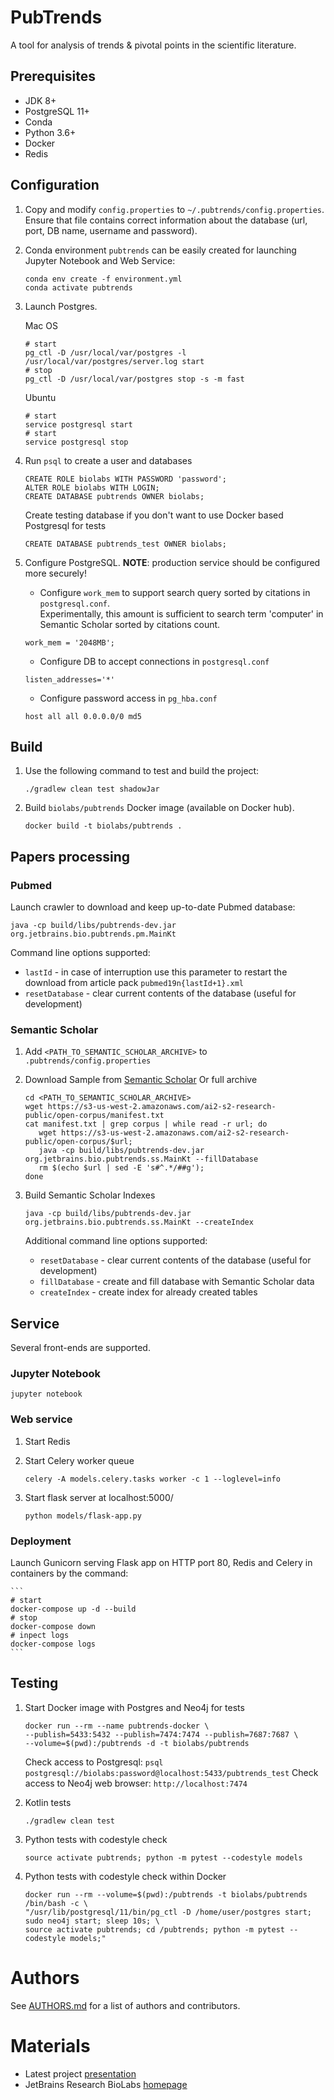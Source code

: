PubTrends
=========

A tool for analysis of trends & pivotal points in the scientific literature.

## Prerequisites

* JDK 8+
* PostgreSQL 11+
* Conda
* Python 3.6+
* Docker
* Redis

## Configuration

1. Copy and modify `config.properties` to `~/.pubtrends/config.properties`.\
Ensure that file contains correct information about the database (url, port, DB name, username and password).

2. Conda environment `pubtrends` can be easily created for launching Jupyter Notebook and Web Service:

    ```
    conda env create -f environment.yml
    conda activate pubtrends
    ```

3. Launch Postgres. 

    Mac OS
    ```
    # start
    pg_ctl -D /usr/local/var/postgres -l /usr/local/var/postgres/server.log start
    # stop
    pg_ctl -D /usr/local/var/postgres stop -s -m fast
    ```
    Ubuntu
    ```
    # start
    service postgresql start
    # start
    service postgresql stop 
    ```

4. Run `psql` to create a user and databases

   ```
   CREATE ROLE biolabs WITH PASSWORD 'password';
   ALTER ROLE biolabs WITH LOGIN;
   CREATE DATABASE pubtrends OWNER biolabs;
   ```
   Create testing database if you don't want to use Docker based Postgresql for tests
   ```
   CREATE DATABASE pubtrends_test OWNER biolabs;
   ```
   
5. Configure PostgreSQL. **NOTE**: production service should be configured more securely!

   * Configure `work_mem` to support search query sorted by citations in `postgresql.conf`. \
   Experimentally, this amount is sufficient to search term 'computer' in Semantic Scholar sorted by citations count. 
   ```
   work_mem = '2048MB';   
   ```
   * Configure DB to accept connections in `postgresql.conf`
   ```
   listen_addresses='*'
   ```
   * Configure password access in `pg_hba.conf`
   ```
   host all all 0.0.0.0/0 md5
   ```
   
## Build

1. Use the following command to test and build the project:

   ```
   ./gradlew clean test shadowJar
   ```

2. Build `biolabs/pubtrends` Docker image (available on Docker hub).
    ```
    docker build -t biolabs/pubtrends .
    ```


## Papers processing
 
### Pubmed

Launch crawler to download and keep up-to-date Pubmed database:

   ```
   java -cp build/libs/pubtrends-dev.jar org.jetbrains.bio.pubtrends.pm.MainKt
   ``` 
   
   Command line options supported:
   * `lastId` - in case of interruption use this parameter to restart the download from article pack `pubmed19n{lastId+1}.xml` 
   * `resetDatabase` - clear current contents of the database (useful for development)   

### Semantic Scholar

1. Add `<PATH_TO_SEMANTIC_SCHOLAR_ARCHIVE>` to `.pubtrends/config.properties`     

2. Download Sample from [Semantic Scholar](https://s3-us-west-2.amazonaws.com/ai2-s2-research-public/open-corpus/sample-S2-records.gz)
   Or full archive 
   ```
   cd <PATH_TO_SEMANTIC_SCHOLAR_ARCHIVE>
   wget https://s3-us-west-2.amazonaws.com/ai2-s2-research-public/open-corpus/manifest.txt
   cat manifest.txt | grep corpus | while read -r url; do 
      wget https://s3-us-west-2.amazonaws.com/ai2-s2-research-public/open-corpus/$url;
      java -cp build/libs/pubtrends-dev.jar org.jetbrains.bio.pubtrends.ss.MainKt --fillDatabase
      rm $(echo $url | sed -E 's#^.*/##g');
   done
   ```

3. Build Semantic Scholar Indexes
    ```
    java -cp build/libs/pubtrends-dev.jar org.jetbrains.bio.pubtrends.ss.MainKt --createIndex
    ```
   
   Additional command line options supported:

   * `resetDatabase` - clear current contents of the database (useful for development) 
   * `fillDatabase` - create and fill database with Semantic Scholar data
   * `createIndex` - create index for already created tables
   
## Service

Several front-ends are supported.

### Jupyter Notebook
   ```
   jupyter notebook
   ```

### Web service

1. Start Redis

2. Start Celery worker queue
    ```
    celery -A models.celery.tasks worker -c 1 --loglevel=info
    ```
3. Start flask server at localhost:5000/
    ```
    python models/flask-app.py
    ```    

### Deployment

Launch Gunicorn serving Flask app on HTTP port 80, Redis and Celery in containers by the command:
    
    ```
    # start
    docker-compose up -d --build
    # stop
    docker-compose down
    # inpect logs
    docker-compose logs
    ```

## Testing

1. Start Docker image with Postgres and Neo4j for tests
    ```
    docker run --rm --name pubtrends-docker \
    --publish=5433:5432 --publish=7474:7474 --publish=7687:7687 \
    --volume=$(pwd):/pubtrends -d -t biolabs/pubtrends
    ```

    Check access to Postgresql: `psql postgresql://biolabs:password@localhost:5433/pubtrends_test`
    Check access to Neo4j web browser: `http://localhost:7474`

2. Kotlin tests

    ```
    ./gradlew clean test
    ```

3. Python tests with codestyle check
    
    ```
    source activate pubtrends; python -m pytest --codestyle models
    ```

4. Python tests with codestyle check within Docker

    ```
    docker run --rm --volume=$(pwd):/pubtrends -t biolabs/pubtrends /bin/bash -c \
    "/usr/lib/postgresql/11/bin/pg_ctl -D /home/user/postgres start; sudo neo4j start; sleep 10s; \
    source activate pubtrends; cd /pubtrends; python -m pytest --codestyle models;"
    ```
   
# Authors

See [AUTHORS.md](AUTHORS.md) for a list of authors and contributors.

# Materials

* Latest project [presentation](https://docs.google.com/presentation/d/131qvkEnzzmpx7-I0rz1om6TG7bMBtYwU9T1JNteRIEs/edit?usp=sharing)
* JetBrains Research BioLabs [homepage](https://research.jetbrains.org/groups/biolabs)
